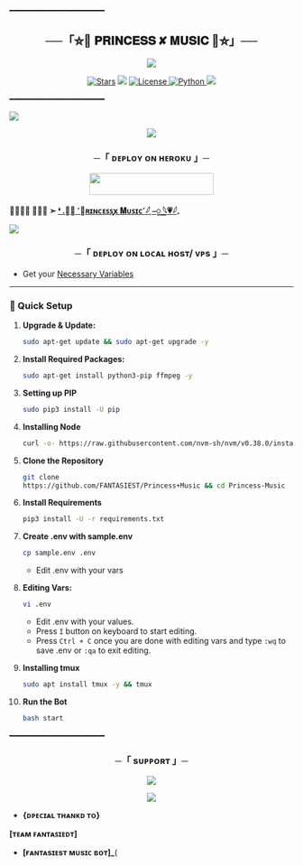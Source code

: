 ━━━━━━━━━━━━━━━━━━━━

<h2 align="center">
    ──「⛦🦋 𝐏𝐑𝐈𝐍𝐂𝐄𝐒𝐒 ✘ 𝐌𝐔𝐒𝐈𝐂 🦋⛦」──
</h2>

<p align="center">
  <img src="https://files.catbox.moe/7ph1pm.jpg">
</p>

<p align="center">
<a href="https://github.com/FANTASIEST/stargazers"><img src="https://img.shields.io/github/stars/FANTASIEST/Princess-Music?color=black&logo=github&logoColor=black&style=for-the-badge" alt="Stars" /></a>
<a href="https://github.com/FANTASIEST/Princess-Music/network/members"> <img src="https://img.shields.io/github/forks/FANTASIEST/Princess-Music?color=black&logo=github&logoColor=black&style=for-the-badge" /></a>
<a href="https://github.com/FANTASIEST/Princess-Music/blob/master/LICENSE"> <img src="https://img.shields.io/badge/License-MIT-blueviolet?style=for-the-badge" alt="License" /> </a>
<a href="https://www.python.org/"> <img src="https://img.shields.io/badge/Written%20in-Python-orange?style=for-the-badge&logo=python" alt="Python" /> </a>
<a href="https://github.com/FANTASIEST/Princess-Music/commits/FANTASIEST"> <img src="https://img.shields.io/github/last-commit/FANTASIEST/Princess-Music?color=blue&logo=github&logoColor=green&style=for-the-badge" /></a>
</p>

━━━━━━━━━━━━━━━━━━━━
</h2>
<img src="https://readme-typing-svg.herokuapp.com?color=FF0000&width=420&lines=♦𝙳𝙴𝙿𝙻𝙾𝚈+𝙾𝙽+𝙷𝙴𝚁𝙾𝙺𝚄♦;📡+𝙽𝙾+𝙷𝙴𝚁𝙾𝙺𝚄+𝙱𝙰𝙽+𝙸𝚂𝚂𝚄𝙴+𝙰𝙻𝚂𝙾+𝚅𝙿𝚂+𝙳𝙴𝙿𝙻𝙾𝚈+📍+𝙿𝚁𝙴𝚂𝙴𝙽𝚃;❤️+𝙿𝙾𝚆𝙴𝚁𝙳+𝙱𝚈+✦𝐅𝐀𝐍𝐓𝐀𝐒𝐈𝐄𝐒𝐓+𝐋𝐎𝐔𝐈𝐒✦🍁💜">

<p align="center">
  <img src="https://files.catbox.moe/75hqm9.jpg">
</p>

<h3 align="center">
    ─「 ᴅᴇᴩʟᴏʏ ᴏɴ ʜᴇʀᴏᴋᴜ 」─
</h3>

<p align="center"><a href="https://dashboard.heroku.com/new?template=https://github.com/FANTASIEST/Princess-Music"> <img src="https://img.shields.io/badge/Deploy%20On%20Heroku-black?style=for-the-badge&logo=heroku" width="220" height="38.45"/></a></p>

</p>

**𝙏𝙀𝙎𝙏 𝘽𝙊𝙏 ➣ [❛ .𝁘ໍ ˹𝐏ʀɪɴᴄᴇꜱꜱꭙ 𝐌ᴜꜱɪᴄ˹𓆪ִֶָ ֺ⎯꯭‌ 𓆩💗𓆪𓈒](https://t.me/princess_musics_bot)**



<img src="https://readme-typing-svg.herokuapp.com?color=FF0000&width=420&lines=⚠️𝗙𝗢𝗥𝗞+𝗧𝗛𝗜𝗦+𝗥𝗘𝗣𝗢+𝗙𝗜𝗥𝗦𝗧𝗟𝗬⚠️">

<h3 align="center">
    ─「 ᴅᴇᴩʟᴏʏ ᴏɴ ʟᴏᴄᴀʟ ʜᴏsᴛ/ ᴠᴘs 」─
</h3>

- Get your [Necessary Variables](https://github.com/FANTASIEST/)
---

### 🔧 Quick Setup

1. **Upgrade & Update:**
   ```bash
   sudo apt-get update && sudo apt-get upgrade -y
   ```

2. **Install Required Packages:**
   ```bash
   sudo apt-get install python3-pip ffmpeg -y
   ```
3. **Setting up PIP**
   ```bash
   sudo pip3 install -U pip
   ```
4. **Installing Node**
   ```bash
   curl -o- https://raw.githubusercontent.com/nvm-sh/nvm/v0.38.0/install.sh | bash && source ~/.bashrc && nvm install v18
   ```
5. **Clone the Repository**
   ```bash
   git clone
   https://github.com/FANTASIEST/Princess+Music && cd Princess-Music
   ```
6. **Install Requirements**
   ```bash
   pip3 install -U -r requirements.txt
   ```
7. **Create .env  with sample.env**
   ```bash
   cp sample.env .env
   ```
   - Edit .env with your vars
8. **Editing Vars:**
   ```bash
   vi .env
   ```
   - Edit .env with your values.
   - Press `I` button on keyboard to start editing.
   - Press `Ctrl + C`  once you are done with editing vars and type `:wq` to save .env or `:qa` to exit editing.
9. **Installing tmux**
    ```bash
    sudo apt install tmux -y && tmux
    ```
10. **Run the Bot**
    ```bash
    bash start
━━━━━━━━━━━━━━━━━━━━

<h3 align="center">
    ─「 sᴜᴩᴩᴏʀᴛ 」─
</h3>

<p align="center">
<a href="https://t.me/FANTASIEST_SUPPORT"><img src="https://img.shields.io/badge/-Support%20Group-blue.svg?style=for-the-badge&logo=Telegram"></a>
</p>

<p align="center">
<a href="https://t.me/FANTASIEST_SUPPORT_BOT"><img src="https://img.shields.io/badge/-Support%20Channel-blue.svg?style=for-the-badge&logo=Telegram"></a>
</p>

- <b> {ᴅᴩᴇᴄɪᴀʟ ᴛʜᴀɴᴋᴅ ᴛᴏ}

[ᴛᴇᴀᴍ ꜰᴀɴᴛᴀꜱɪᴇᴅᴛ]

-  [ғᴀɴᴛᴀsɪᴇsᴛ ᴍᴜsɪᴄ ʙᴏᴛ]_</b>(</b>
